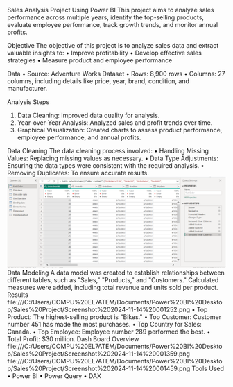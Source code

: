 Sales Analysis Project Using Power BI
This project aims to analyze sales performance across multiple years, identify the top-selling products, evaluate employee performance, track growth trends, and monitor annual profits.

Objective
The objective of this project is to analyze sales data and extract valuable insights to:
•	Improve profitability
•	Develop effective sales strategies
•	Measure product and employee performance

Data
•	Source: Adventure Works Dataset
•	Rows: 8,900 rows
•	Columns: 27 columns, including details like price, year, brand, condition, and manufacturer.

Analysis Steps
1.	Data Cleaning: Improved data quality for analysis.
2.	Year-over-Year Analysis: Analyzed sales and profit trends over time.
3.	Graphical Visualization: Created charts to assess product performance, employee performance, and annual profits.

Data Cleaning
The data cleaning process involved:
•	Handling Missing Values: Replacing missing values as necessary.
•	Data Type Adjustments: Ensuring the data types were consistent with the required analysis.
•	Removing Duplicates: To ensure accurate results.
![(https://github.com/Shazem-hany/Sales-Project/blob/main/Screenshot%202024-11-14%20001039.png)](https://github.com/Shazem-hany/Sales-Project/blob/main/Screenshot%202024-11-14%20001039.png)
Data Modeling
A data model was created to establish relationships between different tables, such as "Sales," "Products," and "Customers." Calculated measures were added, including total revenue and units sold per product.
Results
file:///C:/Users/COMPU%20EL7ATEM/Documents/Power%20BI%20Desktop/Sales%20Project/Screenshot%202024-11-14%20001252.png
•	Top Product: The highest-selling product is "Bikes."
•	Top Customer: Customer number 451 has made the most purchases.
•	Top Country for Sales: Canada.
•	Top Employee: Employee number 289 performed the best.
•	Total Profit: $30 million.
Dash Board Overview
file:///C:/Users/COMPU%20EL7ATEM/Documents/Power%20BI%20Desktop/Sales%20Project/Screenshot%202024-11-14%20001359.png
file:///C:/Users/COMPU%20EL7ATEM/Documents/Power%20BI%20Desktop/Sales%20Project/Screenshot%202024-11-14%20001459.png
Tools Used
•	Power BI
•	Power Query
•	DAX

